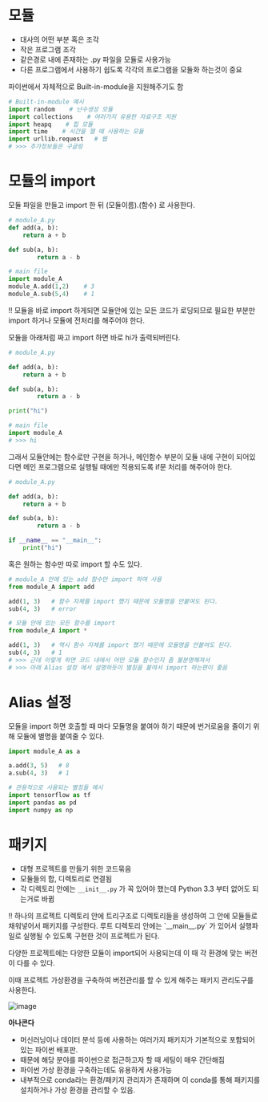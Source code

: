 # 모듈

- 대사의 어떤 부분 혹은 조각
- 작은 프로그램 조각
- 같은경로 내에 존재하는 .py 파일을 모듈로 사용가능
- 다른 프로그램에서 사용하기 쉽도록 각각의 프로그램을 모듈화 하는것이 중요

파이썬에서 자체적으로 Built-in-module을 지원해주기도 함

```python
# Built-in-module 예시
import random    # 난수생성 모듈
import collections    # 여러가지 유용한 자료구조 지원
import heapq    # 힙 모듈
import time    # 시간을 잴 때 사용하는 모듈
import urllib.request   # 웹
# >>> 추가정보들은 구글링
```

# 모듈의 import

모듈 파일을 만들고 import 한 뒤 (모듈이름).(함수) 로 사용한다.

```python
# module_A.py
def add(a, b):
	return a + b

def sub(a, b):
		return a - b

# main file
import module_A
module_A.add(1,2)    # 3
module_A.sub(5,4)    # 1
```

<aside>
‼️ 모듈을 바로 import 하게되면 모듈안에 있는 모든 코드가 로딩되므로 필요한 부분만 import 하거나 모듈에 전처리를 해주어야 한다.

</aside>

모듈을 아래처럼 짜고 import 하면 바로 hi가 출력되버린다.

```python
# module_A.py

def add(a, b):
	return a + b

def sub(a, b):
		return a - b

print("hi")

# main file
import module_A
# >>> hi
```

그래서 모듈안에는 함수로만 구현을 하거나, 메인함수 부분이 모듈 내에 구현이 되어있다면 메인 프로그램으로 실행될 때에만 적용되도록 if문 처리를 해주어야 한다.

```python
# module_A.py

def add(a, b):
	return a + b

def sub(a, b):
		return a - b

if __name__ == "__main__":
	print("hi")
```

혹은 원하는 함수만 따로 import 할 수도 있다.

```python
# module_A 안에 있는 add 함수만 import 하여 사용
from module_A import add

add(1, 3)   # 함수 자체를 import 했기 때문에 모듈명을 안붙여도 된다.
sub(4, 3)   # error

# 모듈 안에 있는 모든 함수를 import 
from module_A import *

add(1, 3)   # 역시 함수 자체를 import 했기 때문에 모듈명을 안붙여도 된다.
sub(4, 3)   # 1
# >>> 근데 이렇게 하면 코드 내에서 어떤 모듈 함수인지 좀 불분명해져서
# >>> 아래 Alias 설정 에서 설명하듯이 별칭을 붙여서 import 하는편이 좋음
```

# Alias 설정

모듈을 import 하면 호출할 때 마다 모듈명을 붙여야 하기 때문에 번거로움을 줄이기 위해 모듈에 별명을 붙여줄 수 있다.

```python
import module_A as a

a.add(3, 5)   # 8
a.sub(4, 3)   # 1

# 관용적으로 사용되는 별칭들 예시
import tensorflow as tf
import pandas as pd
import numpy as np
```

# 패키지

- 대형 프로젝트를 만들기 위한 코드묶음
- 모듈들의 합, 디렉토리로 연결됨
- 각 디렉토리 안에는 `__init__.py` 가 꼭 있어야 했는데 Python 3.3 부터 없어도 되는거로 바뀜

<aside>
‼️ 하나의 프로젝트 디렉토리 안에 트리구조로 디렉토리들을 생성하여 그 안에 모듈들로 채워넣어서 패키지를 구성한다.
루트 디렉토리 안에는 `__main__.py` 가 있어서 실행파일로 실행될 수 있도록 구현한 것이 프로젝트가 된다.

</aside>

다양한 프로젝트에는 다양한 모듈이 import되어 사용되는데 이 때 각 환경에 맞는 버전이 다를 수 있다.

이때 프로젝트 가상환경을 구축하여 버전관리를 할 수 있게 해주는 패키지 관리도구를 사용한다.

![image](https://user-images.githubusercontent.com/72616557/229287327-6f3b2222-84b4-4414-897c-ab70617e41b5.png)


**아나콘다**

- 머신러닝이나 데이터 분석 등에 사용하는 여러가지 패키지가 기본적으로 포함되어있는 파이썬 배포판.
- 때문에 해당 분야를 파이썬으로 접근하고자 할 때 세팅이 매우 간단해짐
- 파이썬 가상 환경을 구축하는데도 유용하게 사용가능
- 내부적으로 conda라는 환경/패키지 관리자가 존재하며 이 conda를 통해 패키지를 설치하거나 가상 환경을 관리할 수 있음.